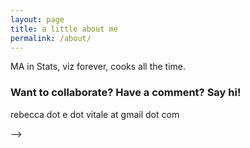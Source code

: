```yaml
---
layout: page
title: a little about me
permalink: /about/
---
```


MA in Stats, viz forever, cooks all the time.


### Want to collaborate?  Have a comment?  Say hi!

rebecca dot e dot vitale at gmail dot com
<!-- [rebecca.e.vitale@gmail.com](mailto:email@domain.com) --> -->
